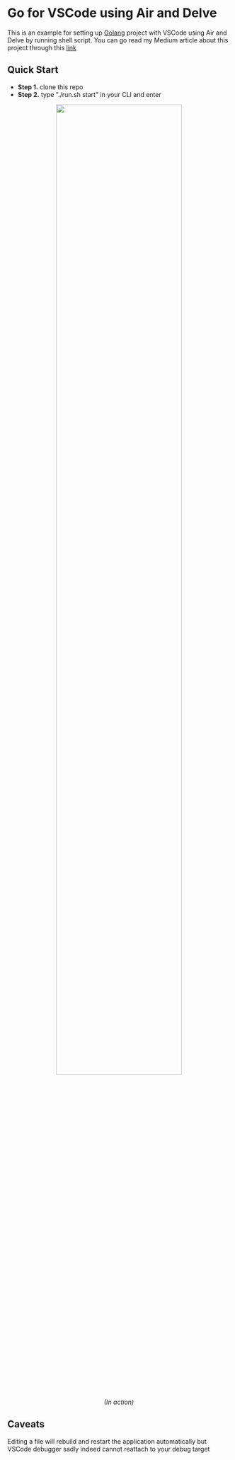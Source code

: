 # Go for VSCode using Air and Delve

This is an example for setting up [Golang](https://golang.org/) project with VSCode using Air and Delve by running shell script.
You can go read my Medium article about this project through this [link](https://medium.com/@anewnurse/go-series-1-go-for-vscode-using-delve-and-air-35bebfa63fda)

## Quick Start
* **Step 1.** clone this repo
* **Step 2.** type "./run.sh start" in your CLI and enter

<p align="center">
<img src="docs/images/action.gif" width=75%>
<br/>
<em>(In action)</em>
</p>

## Caveats

Editing a file will rebuild and restart the application automatically but VSCode debugger sadly indeed cannot reattach to your debug target
